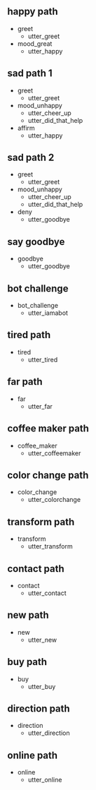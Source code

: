 ## happy path
* greet
  - utter_greet
* mood_great
  - utter_happy

## sad path 1
* greet
  - utter_greet
* mood_unhappy
  - utter_cheer_up
  - utter_did_that_help
* affirm
  - utter_happy

## sad path 2
* greet
  - utter_greet
* mood_unhappy
  - utter_cheer_up
  - utter_did_that_help
* deny
  - utter_goodbye

## say goodbye
* goodbye
  - utter_goodbye

## bot challenge
* bot_challenge
  - utter_iamabot

## tired path
* tired
  - utter_tired

## far path
* far
  - utter_far

## coffee maker path
* coffee_maker
  - utter_coffeemaker

## color change path
* color_change
  - utter_colorchange

## transform path
* transform
  - utter_transform

## contact path
* contact
  - utter_contact

## new path
* new
  - utter_new

## buy path
* buy
  - utter_buy

## direction path
* direction
  - utter_direction

## online path
* online
  - utter_online








